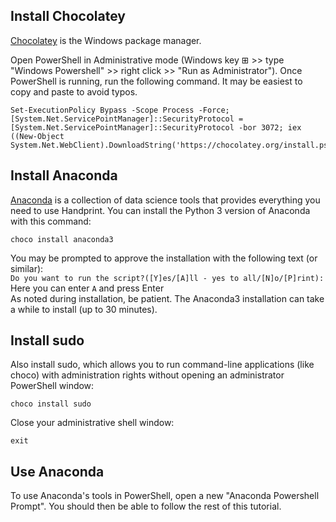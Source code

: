 Install Chocolatey
------------------

[Chocolatey](https://chocolatey.org/install) is the Windows package manager.

Open PowerShell in Administrative mode (Windows key ⊞ >> type "Windows Powershell" >> right click >> "Run as Administrator").
Once PowerShell is running, run the following command. It may be easiest to copy and paste to avoid typos.
```
Set-ExecutionPolicy Bypass -Scope Process -Force; [System.Net.ServicePointManager]::SecurityProtocol = [System.Net.ServicePointManager]::SecurityProtocol -bor 3072; iex ((New-Object System.Net.WebClient).DownloadString('https://chocolatey.org/install.ps1'))
```
Install Anaconda 
-----------------

[Anaconda](https://www.anaconda.com/open-source) is a collection of data science tools that provides everything you need to use Handprint. You can install the Python 3 version of Anaconda with this command:

```
choco install anaconda3
```
You may be prompted to approve the installation with the following text (or similar):<br>
```Do you want to run the script?([Y]es/[A]ll - yes to all/[N]o/[P]rint):```<br>
Here you can enter ```A``` and press Enter<br>
As noted during installation, be patient. The Anaconda3 installation can take a while to install (up to 30 minutes).

Install sudo
------------

Also install sudo, which allows you to run command-line applications (like choco) with administration rights without opening an administrator PowerShell window:

```
choco install sudo
```

Close your administrative shell window:
```
exit
```

Use Anaconda
------------

To use Anaconda's tools in PowerShell, open a new "Anaconda Powershell Prompt". You should then be able to follow the rest of this tutorial.

